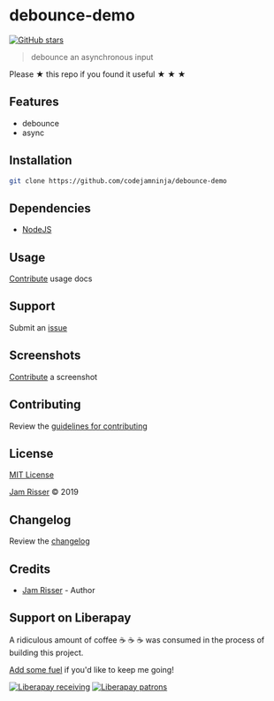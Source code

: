 # debounce-demo

[![GitHub stars](https://img.shields.io/github/stars/codejamninja/debounce-demo.svg?style=social&label=Stars)](https://github.com/codejamninja/debounce-demo)

> debounce an asynchronous input

Please ★ this repo if you found it useful ★ ★ ★


## Features

* debounce
* async


## Installation

```sh
git clone https://github.com/codejamninja/debounce-demo
```


## Dependencies

* [NodeJS](https://nodejs.org)


## Usage

[Contribute](https://github.com/codejamninja/debounce-demo/blob/master/CONTRIBUTING.md) usage docs


## Support

Submit an [issue](https://github.com/codejamninja/debounce-demo/issues/new)


## Screenshots

[Contribute](https://github.com/codejamninja/debounce-demo/blob/master/CONTRIBUTING.md) a screenshot


## Contributing

Review the [guidelines for contributing](https://github.com/codejamninja/debounce-demo/blob/master/CONTRIBUTING.md)


## License

[MIT License](https://github.com/codejamninja/debounce-demo/blob/master/LICENSE)

[Jam Risser](https://codejam.ninja) © 2019


## Changelog

Review the [changelog](https://github.com/codejamninja/debounce-demo/blob/master/CHANGELOG.md)


## Credits

* [Jam Risser](https://codejam.ninja) - Author


## Support on Liberapay

A ridiculous amount of coffee ☕ ☕ ☕ was consumed in the process of building this project.

[Add some fuel](https://liberapay.com/codejamninja/donate) if you'd like to keep me going!

[![Liberapay receiving](https://img.shields.io/liberapay/receives/codejamninja.svg?style=flat-square)](https://liberapay.com/codejamninja/donate)
[![Liberapay patrons](https://img.shields.io/liberapay/patrons/codejamninja.svg?style=flat-square)](https://liberapay.com/codejamninja/donate)
